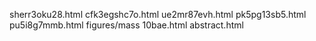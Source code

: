 sherr3oku28.html
cfk3egshc7o.html
ue2mr87evh.html
pk5pg13sb5.html
pu5i8g7mmb.html
figures/mass
10bae.html
abstract.html